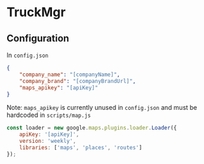 # TruckMgr

## Configuration

In `config.json`
```JSON
{
    "company_name": "[companyName]",
    "company_brand": "[companyBrandUrl]",
    "maps_apikey": "[apiKey]"
}
```
Note: `maps_apikey` is currently unused in `config.json` and must be hardcoded in `scripts/map.js`
```JavaScript
const loader = new google.maps.plugins.loader.Loader({
    apiKey: '[apiKey]',
    version: 'weekly',
    libraries: ['maps', 'places', 'routes']
});
```